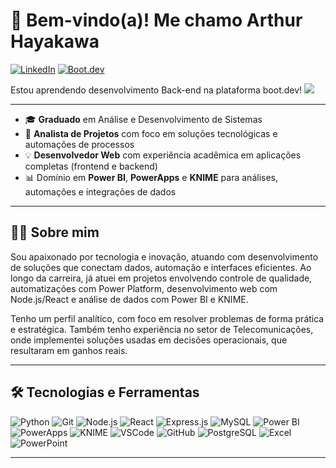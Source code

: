 # 👋 Bem-vindo(a)! Me chamo Arthur Hayakawa

[![LinkedIn](https://img.shields.io/badge/LinkedIn-000?style=for-the-badge&logo=linkedin&logoColor=0A66C2)](https://www.linkedin.com/in/arthur-hayakawa)
[![Boot.dev](https://img.shields.io/badge/Boot.dev-000?style=for-the-badge&logo=bookstack&logoColor=00BFFF)](https://www.boot.dev/u/arthurhayakawa)

<p align="left">
  <text>Estou aprendendo desenvolvimento Back-end na plataforma boot.dev!</text>
  <img src="https://api.boot.dev/v1/users/public/0e728c03-08ff-4c3a-a0d3-3437249f19b7/thumbnail" >
</p>

---

- 🎓 **Graduado** em Análise e Desenvolvimento de Sistemas  
- 💼 **Analista de Projetos** com foco em soluções tecnológicas e automações de processos  
- 💡 **Desenvolvedor Web** com experiência acadêmica em aplicações completas (frontend e backend)  
- 📊 Domínio em **Power BI**, **PowerApps** e **KNIME** para análises, automações e integrações de dados

---

## 🙋‍♂️ Sobre mim

Sou apaixonado por tecnologia e inovação, atuando com desenvolvimento de soluções que conectam dados, automação e interfaces eficientes. Ao longo da carreira, já atuei em projetos envolvendo controle de qualidade, automatizações com Power Platform, desenvolvimento web com Node.js/React e análise de dados com Power BI e KNIME.

Tenho um perfil analítico, com foco em resolver problemas de forma prática e estratégica. Também tenho experiência no setor de Telecomunicações, onde implementei soluções usadas em decisões operacionais, que resultaram em ganhos reais.

---

## 🛠 Tecnologias e Ferramentas

![Python](https://img.shields.io/badge/Python-3776AB?style=for-the-badge&logo=python&logoColor=white)
![Git](https://img.shields.io/badge/Git-F05032?style=for-the-badge&logo=git&logoColor=white)
![Node.js](https://img.shields.io/badge/Node.js-339933?style=for-the-badge&logo=node.js&logoColor=white)
![React](https://img.shields.io/badge/React-20232A?style=for-the-badge&logo=react&logoColor=61DAFB)
![Express.js](https://img.shields.io/badge/Express.js-000000?style=for-the-badge&logo=express&logoColor=white)
![MySQL](https://img.shields.io/badge/MySQL-00758F?style=for-the-badge&logo=mysql&logoColor=white)
![Power BI](https://img.shields.io/badge/Power%20BI-F2C811?style=for-the-badge&logo=powerbi&logoColor=black)
![PowerApps](https://img.shields.io/badge/PowerApps-742774?style=for-the-badge&logo=powerapps&logoColor=white)
![KNIME](https://img.shields.io/badge/KNIME-F8B500?style=for-the-badge&logo=knime&logoColor=black)
![VSCode](https://img.shields.io/badge/VSCode-007ACC?style=for-the-badge&logo=visual%20studio%20code&logoColor=white)
![GitHub](https://img.shields.io/badge/GitHub-181717?style=for-the-badge&logo=github&logoColor=white)
![PostgreSQL](https://img.shields.io/badge/PostgreSQL-336791?style=for-the-badge&logo=postgresql&logoColor=white)
![Excel](https://img.shields.io/badge/Excel-217346?style=for-the-badge&logo=microsoft-excel&logoColor=white)
![PowerPoint](https://img.shields.io/badge/PowerPoint-B7472A?style=for-the-badge&logo=microsoft-powerpoint&logoColor=white)

---


